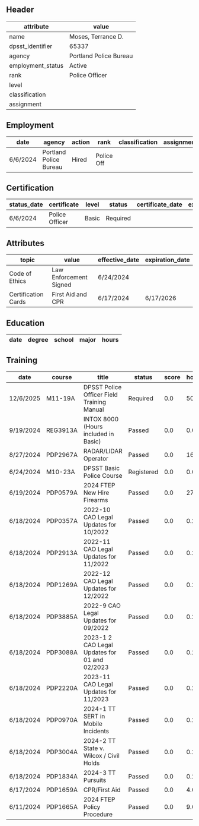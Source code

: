 ## Header
| attribute | value |
| --------- | ----- |
| name | Moses, Terrance D. |
| dpsst_identifier | 65337 |
| agency | Portland Police Bureau |
| employment_status | Active |
| rank | Police Officer |
| level |  |
| classification |  |
| assignment |  |
## Employment
| date | agency | action | rank | classification | assignment |
| ---- | ------ | ------ | ---- | -------------- | ---------- |
| 6/6/2024 | Portland Police Bureau | Hired | Police Off |  |  |
## Certification
| status_date | certificate | level | status | certificate_date | expiration_date | probation_date |
| ----------- | ----------- | ----- | ------ | ---------------- | --------------- | -------------- |
| 6/6/2024 | Police Officer | Basic | Required |  |  | 12/6/2025 |
## Attributes
| topic | value | effective_date | expiration_date |
| ----- | ----- | -------------- | --------------- |
| Code of Ethics | Law Enforcement Signed | 6/24/2024 |  |
| Certification Cards | First Aid and CPR | 6/17/2024 | 6/17/2026 |
## Education
| date | degree | school | major | hours |
| ---- | ------ | ------ | ----- | ----- |
## Training
| date | course | title | status | score | hours |
| ---- | ------ | ----- | ------ | ----- | ----- |
| 12/6/2025 | M11-19A | DPSST Police Officer Field Training Manual | Required | 0.0 | 50.00 |
| 9/19/2024 | REG3913A | INTOX 8000 (Hours included in Basic) | Passed | 0.0 | 0.00 |
| 8/27/2024 | PDP2967A | RADAR/LIDAR Operator | Passed | 0.0 | 16.00 |
| 6/24/2024 | M10-23A | DPSST Basic Police Course | Registered | 0.0 | 0.00 |
| 6/19/2024 | PDP0579A | 2024 FTEP New Hire Firearms | Passed | 0.0 | 27.00 |
| 6/18/2024 | PDP0357A | 2022-10 CAO Legal Updates for 10/2022 | Passed | 0.0 | 0.25 |
| 6/18/2024 | PDP2913A | 2022-11 CAO Legal Updates for 11/2022 | Passed | 0.0 | 0.25 |
| 6/18/2024 | PDP1269A | 2022-12 CAO Legal Updates for 12/2022 | Passed | 0.0 | 0.25 |
| 6/18/2024 | PDP3885A | 2022-9 CAO Legal Updates for 09/2022 | Passed | 0.0 | 0.25 |
| 6/18/2024 | PDP3088A | 2023-1  2 CAO Legal Updates for 01 and 02/2023 | Passed | 0.0 | 0.25 |
| 6/18/2024 | PDP2220A | 2023-11 CAO Legal Updates for 11/2023 | Passed | 0.0 | 0.25 |
| 6/18/2024 | PDP0970A | 2024-1 TT SERT in Mobile Incidents | Passed | 0.0 | 0.25 |
| 6/18/2024 | PDP3004A | 2024-2 TT State v. Wilcox / Civil Holds | Passed | 0.0 | 0.25 |
| 6/18/2024 | PDP1834A | 2024-3 TT Pursuits | Passed | 0.0 | 0.25 |
| 6/17/2024 | PDP1659A | CPR/First Aid | Passed | 0.0 | 4.00 |
| 6/11/2024 | PDP1665A | 2024 FTEP Policy  Procedure | Passed | 0.0 | 9.00 |
